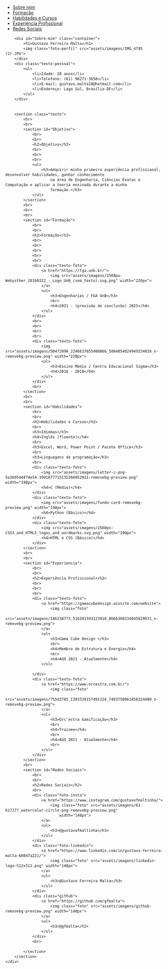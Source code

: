 <!DOCTYPE html>
<html>

<head>
    <meta charset="UTF-8">
    <meta name="viewport" content="width=device-width, initial-scale=1.0">
     <meta http-equiv="X-UA-Compatible" content="IE=edge">
    <link rel="stylesheet" type="text/css" href="assets/css/style.css">
</head>

<body>
    <div class="background">
    <div class="menu">
        <section>
            <ul>
                <li><a href="#Sobre-mim">Sobre mim</a></li>
                <li><a href="#Formação">Formação</a></li>
                <li><a href="#Habilidades">Habilidades e Cursos</a></li>
                <li><a href="#Experiencia">Experiência Profissional</a></li>
                <li><a href="#Redes Sociais">Redes Sociais</a></li>
            </ul>
        </section>
    </div>
    
        <div id="Sobre-mim" class="container">
            <h1>Gustavo Ferreira Malta</h1>
            <img class="foto-perfil" src="assets/imagens/IMG_4795 (2).JPG">
        </div>
        <div class="texto-pessoal">
            <ul>
                <li>Idade: 20 anos</li>
                <li>Telefone: (61) 98271-3650</li>
                <li>E-mail: gustavo.malta10@hotmail.com</li>
                <li>Endereço: Lago Sul, Brasília-DF</li>
            </ul>
        </div>


        <section class="texto">
            <br>
            <br>
            <section id="Objetivo">
                <br>
                <br>
                <h2>Objetivo</h2>
                <br>
                <br>
                <br>
                <ul>
                    <h3>Adquirir minha primeira experiência profissional, desenvolver habilidades, ganhar conhecimento
                        na área de Engenharia, Ciências Exatas e Computação e aplicar a teoria ensinada durante a minha
                        formação.</h3>
                </ul>
            </section>
            <br>
            <br>
            <br>
            <section id="Formação">
                <br>
                <br>
                <h2>Formação</h2>
                <br>
                <br>
                <br>
                <br>
                <br>
                <div class="texto-foto">
                    <a href="https://fga.unb.br/">
                        <img src="assets/imagens/2560px-Webysther_20160322_-_Logo_UnB_(sem_texto).svg.png" width="220px">
                    </a>
                    <ul>
                        <h3>Engenharias / FGA UnB</h3>
                        <br>
                        <h4>2021 - (previsão de conclusão) 2025</h4>
                    </ul>
                </div>
                <br>
                <br>
                <br>
                <br>
                <div class="texto-foto">
                    <img src="assets/imagens/50472090_2246637855400866_5084054024949334016_n-removebg-preview.png" width="220px">
                    <ul>
                        <h3>Ensino Médio / Centro Educacional Sigma</h3>
                        <h4>2016 - 2018</h4>
                    </ul>
                </div>
                <br>
            </section>
            <br>
            <br>
            <section id="Habilidades">
                <br>
                <br>
                <h2>Habilidades e Cursos</h2>
                <br>
                <h3>Idiomas</h3>
                <h4>Inglês (fluente)</h4>
                <br>
                <h3>Excel, Word, Power Point / Pacote Office</h3>
                <br>
                <h3>Linguagens de programação</h3>
                <br>
                <div class="texto-foto">
                    <img src="assets/imagens/letter-c-png-5a36954d474e54.1991877715135266052921-removebg-preview.png" width="190px">
                    <h4>C (Médio)</h4>
                </div>
                <div class="texto-foto">
                    <img src="assets/imagens/fundo-card-removebg-preview.png" width="190px">
                    <h4>Python (Básico)</h4>
                </div>
                <div class="texto-foto">
                    <img src="assets/imagens/2560px-CSS3_and_HTML5_logos_and_wordmarks.svg.png" width="190px">
                    <h4>HTML e CSS (Básico)</h4>
                </div>
            </section>
            <br>
            <br>
            <section id="Experiencia">
                <br>
                <br>
                <h2>Experiência Profissional</h2>
                <br>
                <br>
                <br>
                <div class="texto-foto">
                    <a href="https://gamacubedesign.wixsite.com/website">
                        <img class="foto"
                            src="assets/imagens/186238773_516201593123910_8666308334045829931_n-removebg-preview.png">
                    </a>
                    <ul>
                        <h3>Gama Cube Design </h3>
                        <br>
                        <h4>Membro de Estrutura e Energia</h4>
                        <br>
                        <h4>AGO 2021 - Atualmente</h4>
                    </ul>

                </div>
                <div class="texto-foto">
                    <a href="https://www.orcestra.com.br/">
                        <img class="foto"
                            src="assets/imagens/75543785_1393339157491124_7403758061858324480_n-removebg-preview.png">
                    </a>
                    <ul>
                        <h3>Orc'estra Gamificação</h3>
                        <br>
                        <h4>Trainee</h4>
                        <br>
                        <h4>AGO 2021 - Atualmente</h4>
                        <br>
                    </ul>
                </div>
            </section>
            <br>
            <section id="Redes Sociais">
                <br>
                <br>
                <h2>Redes Sociais</h2>
                <br>
                <div class="foto-insta">
                    <a href="https://www.instagram.com/gustavofmaltinha/">
                        <img class="foto" src="assets/imagens/61-617277_watercolor-circle-png-removebg-preview.png"
                            width="140px">
                    </a>
                    <ul>
                        <h3>@gustavofmaltinha</h3>
                    </ul>
                </div>
                <div class="foto-linkedin">
                    <a href="https://www.linkedin.com/in/gustavo-ferreira-malta-60047a221/">
                        <img class="foto" src="assets/imagens/linkedin-logo-512x512.png" width="140px">
                    </a>
                    <ul>
                        <h3>@Gustavo Ferreira Malta</h3>
                    </ul>
                </div>
                <div class="github">
                    <a href="https://github.com/gfmalta">
                        <img class="foto" src="assets/imagens/github-removebg-preview.png" width="140px">
                    </a>
                    <ul>
                        <h3>@gfmalta</h3>
                    </ul>
                </div>
                <br>

            </section>
        </section>
    </div>
</body>

</html>
